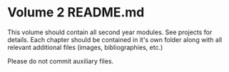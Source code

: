 Volume 2 README.md
==================================================
This volume should contain all second year modules.
See projects for details. Each chapter should be
contained in it's own folder along with all
relevant additional files (images, bibliographies, etc.)

Please do not commit auxiliary files.
